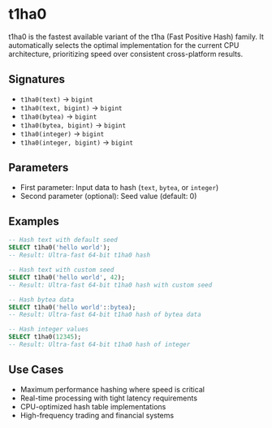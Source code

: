 # t1ha0

t1ha0 is the fastest available variant of the t1ha (Fast Positive Hash) family. It automatically selects the optimal implementation for the current CPU architecture, prioritizing speed over consistent cross-platform results.

## Signatures

- `t1ha0(text)` → `bigint`
- `t1ha0(text, bigint)` → `bigint`
- `t1ha0(bytea)` → `bigint`
- `t1ha0(bytea, bigint)` → `bigint`
- `t1ha0(integer)` → `bigint`
- `t1ha0(integer, bigint)` → `bigint`

## Parameters

- First parameter: Input data to hash (`text`, `bytea`, or `integer`)
- Second parameter (optional): Seed value (default: 0)

## Examples

```sql
-- Hash text with default seed
SELECT t1ha0('hello world');
-- Result: Ultra-fast 64-bit t1ha0 hash

-- Hash text with custom seed
SELECT t1ha0('hello world', 42);
-- Result: Ultra-fast 64-bit t1ha0 hash with custom seed

-- Hash bytea data
SELECT t1ha0('hello world'::bytea);
-- Result: Ultra-fast 64-bit t1ha0 hash of bytea data

-- Hash integer values
SELECT t1ha0(12345);
-- Result: Ultra-fast 64-bit t1ha0 hash of integer
```

## Use Cases

- Maximum performance hashing where speed is critical
- Real-time processing with tight latency requirements
- CPU-optimized hash table implementations
- High-frequency trading and financial systems